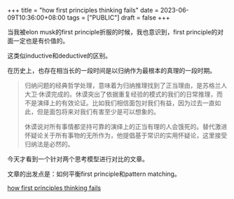 +++
title = "how first principles thinking fails"
date = 2023-06-09T10:36:00+08:00
tags = ["PUBLIC"]
draft = false
+++

当我被elon musk的first principle折服的时候，我也意识到，first principle的对面一定也是有价值的。

这类似inductive和deductive的区别。

在历史上，也存在相当长的一段时间是以归纳作为最根本的真理的一段时期。

> 归纳问题的经典哲学处理，意味着为归纳推理找到了正当理由，是苏格兰人大卫·休谟完成的。休谟突出了依据重复经验的模式的我们的日常推理，而不是演绎上的有效论证。比如我们相信面包对我们有益，因为过去一直如此，但是面包将来对我们有害至少是可以想象的。
>
> 休谟说对所有事情都坚持可靠的演绎上的正当有理的人会饿死的。替代激进怀疑论关于所有事物的无所作为，他提倡基于常识的实用怀疑论，这里接受归纳法是必然的。

今天才看到一个针对两个思考模型进行对比的文章。

文章的出发点是：如何平衡first principle和pattern matching。

[how first principles thinking fails](</ox-hugo/commoncog.com-How First Principles Thinking Fails.pdf>)

